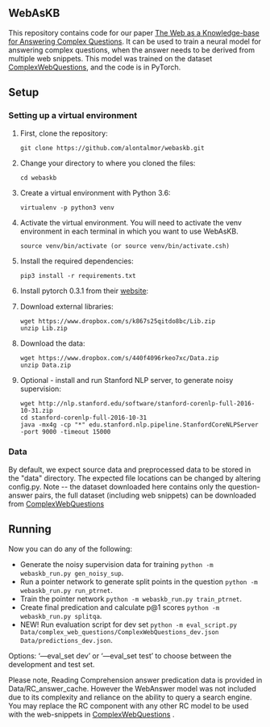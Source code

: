 ## WebAsKB
This repository contains code for our paper [The Web as a Knowledge-base for Answering Complex Questions](https://arxiv.org/abs/1803.06643).
It can be used to train a neural model for answering complex questions, when the answer needs to be derived from multiple web snippets.
This model was trained on the dataset [ComplexWebQuestions](http://nlp.cs.tau.ac.il/compwebq), and the code is in PyTorch.


## Setup

### Setting up a virtual environment

1.  First, clone the repository:

    ```
    git clone https://github.com/alontalmor/webaskb.git
    ```

2.  Change your directory to where you cloned the files:

    ```
    cd webaskb
    ```

3.  Create a virtual environment with Python 3.6:

    ```
    virtualenv -p python3 venv
    ```

4.  Activate the virtual environment. You will need to activate the venv environment in each terminal in which you want to use WebAsKB.

    ```
    source venv/bin/activate (or source venv/bin/activate.csh)
    ```
5.  Install the required dependencies:

    ```
    pip3 install -r requirements.txt
    ```
6.  Install pytorch 0.3.1 from their [website](http://pytorch.org/):

7.  Download external libraries:

    ```
    wget https://www.dropbox.com/s/k867s25qitdo8bc/Lib.zip
    unzip Lib.zip
    ```

7.  Download the data:

    ```
    wget https://www.dropbox.com/s/440f4096rkeo7xc/Data.zip
    unzip Data.zip
    ```
8.  Optional - install and run Stanford NLP server, to generate noisy supervision:

    ```
    wget http://nlp.stanford.edu/software/stanford-corenlp-full-2016-10-31.zip
    cd stanford-corenlp-full-2016-10-31
    java -mx4g -cp "*" edu.stanford.nlp.pipeline.StanfordCoreNLPServer -port 9000 -timeout 15000
    ```

### Data

By default, we expect source data and preprocessed data to be stored in the "data" directory.
The expected file locations can be changed by altering config.py.
Note -- the dataset downloaded here contains only the question-answer pairs, the full dataset (including web snippets) 
can be downloaded from [ComplexWebQuestions](http://nlp.cs.tau.ac.il/compwebq)



## Running 

Now you can do any of the following:

* Generate the noisy supervision data for training `python -m webaskb_run.py gen_noisy_sup`.
* Run a pointer network to generate split points in the question `python -m webaskb_run.py run_ptrnet`.
* Train the pointer network `python -m webaskb_run.py train_ptrnet`.
* Create final predication and calculate p@1 scores `python -m webaskb_run.py splitqa`.
* NEW! Run evaluation script for dev set `python -m eval_script.py Data/complex_web_questions/ComplexWebQuestions_dev.json Data/predictions_dev.json`.

Options: ‘—eval_set dev’ or ‘—eval_set test’ to choose between the development and test set.

Please note, Reading Comprehension answer predication data is provided in Data/RC_answer_cache. However the WebAnswer model was not included 
due to its complexity and reliance on the ability to query a search engine.
You may replace the RC component with any other RC model to be used with the web-snippets in [ComplexWebQuestions](http://nlp.cs.tau.ac.il/compwebq)
.



